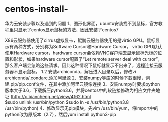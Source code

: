 # centos-install-
华为云安装步骤以及遇到的问题
1、图形化界面，ubuntu安装找不到鼠标，官方教程里只显示了centos显示鼠标的方法，因此安装了centos7

X86云服务器使用了cirrus虚拟显卡，鲲鹏云服务器使用的是virtio GPU。鼠标显示有两种方式，分别称为Software Cursor和Hardware Cursor。
virtio GPU默认使用Hardware cursor，hardware cursor会依赖VNC客户端去显示鼠标光标的位置和形状，如果hardware cursor配置了“Let remote server deal with cursor”，那么客户端会忽略这些请求。因此这种情况下鼠标就显示不出来了，远程连接云服务器不显示鼠标。
1.2 安装archiconda，解压进入目录以后，修改vi archiconda/.condarc,添加阿里源
2、安装numpy等库的时候下载很慢，创建.pip/pip.conf文件，在其中添加阿里云镜像连接
3、安装numpy时要求python版本大于3.6，下载解压python3.6，并将centos中的软链接修改为相应文件夹地址
(http://c.biancheng.net/view/4162.html    
$sudo unlink /usr/bin/python
$sudo ln -s /usr/bin/python3.8 /usr/bin/python)
4、修改显示无pip模块，先vim /usr/bin/yum，将import中的python改为原版本（2.7），然后yum install python3-pip
